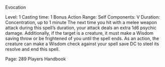 Evocation

Level: 1
Casting time: 1 Bonus Action
Range: Self
Components: V
Duration: Concentration, up to 1 minute
The next time you hit with a melee weapon attack during this spell’s duration, your attack deals an extra 1d6 psychic damage.
Additionally, if the target is a creature, it must make a Wisdom saving throw or be frightened of you until the spell ends. As an action, the creature can make a Wisdom check against your spell save DC to steel its resolve and end this spell.

Page: 289 Players Handbook
